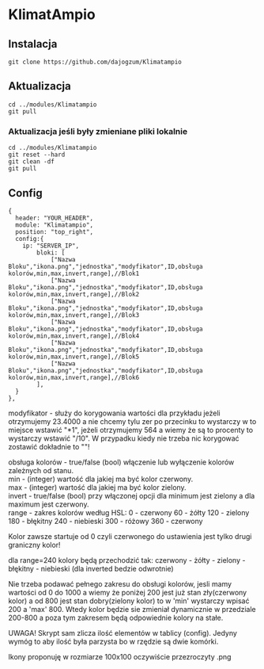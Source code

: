 # KlimatAmpio

## Instalacja
```
git clone https://github.com/dajogzum/Klimatampio
```

## Aktualizacja
```
cd ../modules/Klimatampio
git pull
```
### Aktualizacja jeśli były zmieniane pliki lokalnie<br>
```
cd ../modules/Klimatampio
git reset --hard
git clean -df
git pull
```
## Config
```
{
  header: "YOUR_HEADER",
  module: "Klimatampio",
  position: "top_right",
  config:{
    ip: "SERVER_IP",
		bloki: [
			["Nazwa Bloku","ikona.png","jednostka","modyfikator",ID,obsługa kolorów,min,max,invert,range],//Blok1
			["Nazwa Bloku","ikona.png","jednostka","modyfikator",ID,obsługa kolorów,min,max,invert,range],//Blok2
			["Nazwa Bloku","ikona.png","jednostka","modyfikator",ID,obsługa kolorów,min,max,invert,range],//Blok3
			["Nazwa Bloku","ikona.png","jednostka","modyfikator",ID,obsługa kolorów,min,max,invert,range],//Blok4
			["Nazwa Bloku","ikona.png","jednostka","modyfikator",ID,obsługa kolorów,min,max,invert,range],//Blok5
			["Nazwa Bloku","ikona.png","jednostka","modyfikator",ID,obsługa kolorów,min,max,invert,range],//Blok6
		],
  }
},
```
modyfikator - służy do korygowania wartości dla przykładu jeżeli otrzymujemy 23.4000 a nie chcemy tylu zer po przecinku to wystarczy w to miejsce wstawić "*1", jeżeli otrzymujemy 564 a wiemy że są to procenty to wystarczy wstawić "/10". W przypadku kiedy nie trzeba nic korygować zostawić dokładnie to ""!

obsługa kolorów - true/false (bool) włączenie lub wyłączenie kolorów zależnych od stanu.<br>
min - (integer) wartość dla jakiej ma być kolor czerwony.<br>
max - (integer) wartość dla jakiej ma być kolor zielony.<br>
invert - true/false (bool) przy włączonej opcji dla minimum jest zielony a dla maximum jest czerwony.<br>
range - zakres kolorów według HSL:
0 - czerwony
60 - żółty
120 - zielony
180 - błękitny
240 - niebieski
300 - różowy
360 - czerwony

Kolor zawsze startuje od 0 czyli czerwonego do ustawienia jest tylko drugi graniczny kolor!

dla range=240
kolory będą przechodzić tak:
czerwony - żółty - zielony - błękitny - niebieski (dla inverted bedzie odwrotnie)

Nie trzeba podawać pełnego zakresu do obsługi kolorów, jesli mamy wartości od 0 do 1000 a wiemy że poniżej 200 jest już stan zły(czerwony kolor) a od 800 jest stan dobry(zielony kolor) to w 'min' wystarczy wpisać 200 a 'max' 800. Wtedy kolor będzie sie zmieniał dynamicznie w przedziale 200-800 a poza tym zakresem będą odpowiednie kolory na stałe.

UWAGA!
Skrypt sam zlicza ilość elementów w tablicy (config). Jedyny wymóg to aby ilość była parzysta bo w rzędzie są dwie komórki.

Ikony proponuję w rozmiarze 100x100 oczywiście przezroczyty .png
